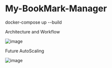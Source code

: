 # My-BookMark-Manager

docker-compose up --build


Architecture and Workflow

![image](https://github.com/user-attachments/assets/3463204e-5681-42a7-ac35-2c7ce902cff1)


Future AutoScaling

![image](https://github.com/user-attachments/assets/02f4e91a-0d84-4719-bbe0-4d64153574d4)
